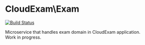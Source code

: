 CloudExam\Exam 
=====

[![Build Status](https://travis-ci.org/cloudson/cloudexam-exam.svg)](https://travis-ci.org/cloudson/cloudexam-exam)

Microservice that handles exam domain in CloudExam application.  
Work in progress.
